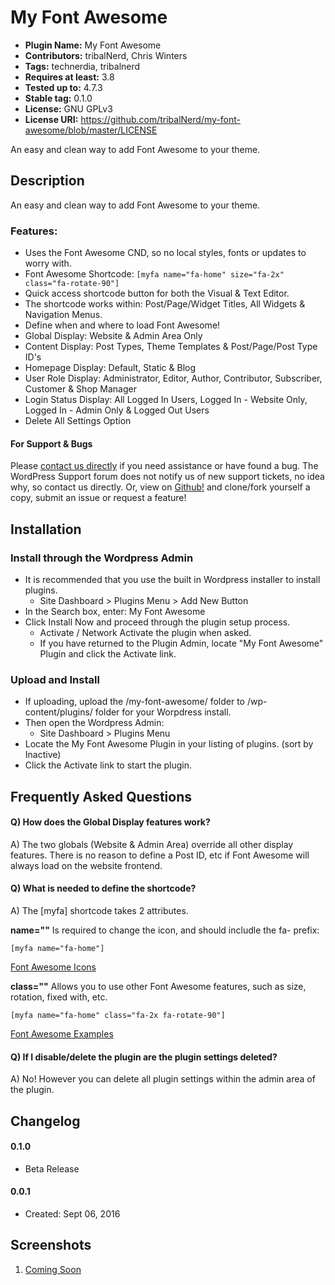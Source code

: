 # My Font Awesome
* **Plugin Name:** My Font Awesome
* **Contributors:** tribalNerd, Chris Winters
* **Tags:** technerdia, tribalnerd
* **Requires at least:** 3.8
* **Tested up to:** 4.7.3
* **Stable tag:** 0.1.0
* **License:** GNU GPLv3
* **License URI:** https://github.com/tribalNerd/my-font-awesome/blob/master/LICENSE

An easy and clean way to add Font Awesome to your theme.


## Description

An easy and clean way to add Font Awesome to your theme.

### Features:

* Uses the Font Awesome CND, so no local styles, fonts or updates to worry with.
* Font Awesome Shortcode: ``` [myfa name="fa-home" size="fa-2x" class="fa-rotate-90"] ```
* Quick access shortcode button for both the Visual & Text Editor.
* The shortcode works within: Post/Page/Widget Titles, All Widgets & Navigation Menus.
* Define when and where to load Font Awesome!
* Global Display: Website & Admin Area Only
* Content Display: Post Types, Theme Templates & Post/Page/Post Type ID's
* Homepage Display: Default, Static & Blog
* User Role Display: Administrator, Editor, Author, Contributor, Subscriber, Customer & Shop Manager
* Login Status Display: All Logged In Users, Logged In - Website Only, Logged In - Admin Only  & Logged Out Users
* Delete All Settings Option


#### For Support & Bugs

Please [contact us directly](http://technerdia.com/help/) if you need assistance or have found a bug. The WordPress Support forum does not notify us of new support tickets, no idea why, so contact us directly. Or, view on [Github!](https://github.com/tribalNerd/my-font-awesome/) and clone/fork yourself a copy, submit an issue or request a feature!


## Installation

### Install through the Wordpress Admin

* It is recommended that you use the built in Wordpress installer to install plugins.
	* Site Dashboard > Plugins Menu > Add New Button
* In the Search box, enter: My Font Awesome
* Click Install Now and proceed through the plugin setup process.
	* Activate / Network Activate the plugin when asked.
	* If you have returned to the Plugin Admin, locate "My Font Awesome" Plugin and click the Activate link.

### Upload and Install

* If uploading, upload the /my-font-awesome/ folder to /wp-content/plugins/ folder for your Worpdress install.
* Then open the Wordpress Admin:
	* Site Dashboard > Plugins Menu
* Locate the My Font Awesome Plugin in your listing of plugins. (sort by Inactive)
* Click the Activate link to start the plugin.


## Frequently Asked Questions

#### Q) How does the Global Display features work?

A) The two globals (Website & Admin Area) override all other display features. There is no reason to define a Post ID, etc if Font Awesome will always load on the website frontend.

#### Q) What is needed to define the shortcode?

A) The [myfa] shortcode takes 2 attributes.

**name=""** Is required to change the icon, and should includle the fa- prefix:

``` [myfa name="fa-home"] ```

[Font Awesome Icons](http://fontawesome.io/icons/)

**class=""** Allows you to use other Font Awesome features, such as size, rotation, fixed with, etc.

``` [myfa name="fa-home" class="fa-2x fa-rotate-90"] ```

[Font Awesome Examples](http://fontawesome.io/examples/)

#### Q) If I disable/delete the plugin are the plugin settings deleted?

A) No! However you can delete all plugin settings within the admin area of the plugin.


## Changelog

#### 0.1.0

* Beta Release


#### 0.0.1

* Created: Sept 06, 2016


## Screenshots

1. [Coming Soon](https://github.com/tribalNerd/my-font-awesome/blob/master/svn/assets/screenshot-1.png)
